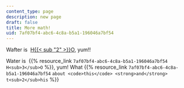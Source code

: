 ```yaml
---
content_type: page
description: new page
draft: false
title: More math!
uid: 7af07bf4-abc6-4c8a-b5a1-196046a7bf54
---
```

Wafter is  [H{{< sub "2" >}}O](www.npr.org), yum!!

Water is  {{% resource_link `7af07bf4-abc6-4c8a-b5a1-196046a7bf54` `H<sub>3</sub>O` %}}, yum! What {{% resource_link `7af07bf4-abc6-4c8a-b5a1-196046a7bf54` `about <code>this</code> <strong>and</strong> t<sub>2</sub>his` %}}